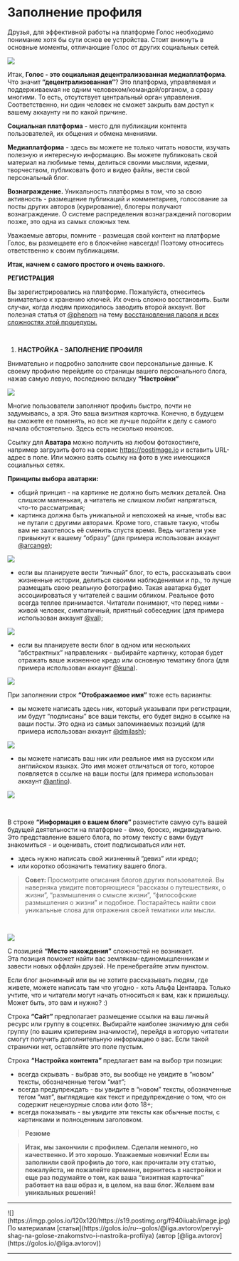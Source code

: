 <h1>Заполнение профиля</h1>

<p>Друзья, для эффективной работы на платформе Голос необходимо понимание хотя бы сути основ ее устройства. Стоит вникнуть в основные моменты, отличающие Голос от других социальных сетей.</p>
<p><img src="https://imgp.golos.io/0x0/https://s19.postimg.org/pyhpas637/image.jpg" /></p>
<p>Итак, <strong>Голос - это социальная децентрализованная медиаплатформа</strong>. Что значит<strong> “децентрализованная”</strong>? Это платформа, управляемая и поддерживаемая не одним человеком/командой/органом, а сразу многими. То есть, отсутствует центральный орган управления. Соответственно, ни один человек не сможет закрыть вам доступ к вашему аккаунту ни по какой причине.</p>
<p><strong>Социальная платформа</strong> - место для публикации контента пользователей, их общения и обмена мнениями.</p>
<p><strong>Медиаплатформа</strong> - здесь вы можете не только читать новости, изучать полезную и интересную информацию. Вы можете публиковать свой материал на любимые темы, делиться своими мыслями, идеями, творчеством, публиковать фото и видео файлы, вести свой персональный блог.</p>
<p><strong>Вознаграждение.</strong> Уникальность платформы в том, что за свою активность - размещение публикаций и комментариев, голосование за посты других авторов (курирование), блогеры получают вознаграждение. О системе распределения вознаграждений поговорим позже, это одна из самых сложных тем.</p>
<p>Уважаемые авторы, помните - размещая свой контент на платформе Голос, вы размещаете его в блокчейне навсегда! Поэтому относитесь ответственно к своим публикациям.</p>
<p><strong>Итак, начнем с самого простого и очень важного.</strong></p>
<p><strong>РЕГИСТРАЦИЯ</strong></p>
<p>Вы зарегистрировались на платформе. Пожалуйста, отнеситесь внимательно к хранению ключей. Их очень сложно восстановить. Были случаи, когда людям приходилось заводить второй аккаунт. Вот полезная статья от <a href="/@phenom">@phenom</a> на тему <a href="https://golos.io/ru--bezopasnostx/@phenom/instrukciya-o-vosstanovlenii-dostupa-k-akkauntu-i-vybore-doverennogo-lica">восстановления пароля и всех сложностях этой процедуры.</a></p>
<p><br /></p>
<ol>
  <li><strong>НАСТРОЙКА - ЗАПОЛНЕНИЕ ПРОФИЛЯ</strong></li>
</ol>
<p>Внимательно и подробно заполните свои персональные данные. К своему профилю перейдите со страницы вашего персонального блога, нажав самую левую, последнюю вкладку <strong>“Настройки”</strong></p>
<p><img src="https://imgp.golos.io/0x0/https://s19.postimg.org/i9126fkr7/image.png" /></p>
<p>Многие пользователи заполняют профиль быстро, почти не задумываясь, а зря. Это ваша визитная карточка. Конечно, в будущем вы сможете ее поменять, но все же лучше подойти к делу с самого начала обстоятельно. Здесь есть несколько нюансов.</p>
<p>Ссылку для <strong>Аватара</strong> можно получить на любом фотохостинге, например загрузить фото на сервис <a href="https://postimage.io" rel="noopener">https://postimage.io</a> и вставить URL-адрес в поле. Или можно взять ссылку на фото в уже имеющихся  социальных сетях.</p>
<p><strong>Принципы выбора аватарки:</strong></p>
<ul>
  <li>общий принцип - на картинке не должно быть мелких деталей. Она слишком маленькая, а читатель не слишком любит напрягаться, что-то рассматривая;</li>
  <li>картинка должна быть уникальной и непохожей на иные, чтобы вас не путали с другими авторами. Кроме того, ставьте такую, чтобы вам не захотелось её сменить спустя время. Ведь читатели уже привыкнут к вашему “образу” (для примера использован аккаунт <a href="/@arcange">@arcange</a>);</li>
</ul>
<p><img src="https://imgp.golos.io/0x0/https://s19.postimg.org/ii8a77t8z/image.png" /></p>
<ul>
  <li>если вы планируете вести “личный” блог, то есть, рассказывать свои жизненные истории, делиться своими наблюдениями и пр., то лучше размещать свою реальную фотографию. Такая аватарка будет ассоциироваться у читателей с вашим обликом. Реальное фото всегда теплее принимается. Читатели понимают, что перед ними - живой человек, симпатичный, приятный собеседник (для примера использован аккаунт <a href="/@val">@val</a>);</li>
</ul>
<p> <img src="https://imgp.golos.io/0x0/https://s19.postimg.org/fudrzqtw3/image.png" /> </p>
<ul>
  <li>если вы планируете вести блог в одном или нескольких “абстрактных” направлениях - выбирайте картинку, которая будет отражать ваше жизненное кредо или основную тематику блога (для примера использован аккаунт <a href="/@kuna">@kuna</a>).</li>
</ul>
<p><img src="https://imgp.golos.io/0x0/https://s19.postimg.org/d44g2jx77/image.png" /></p>
<p>При заполнении строк <strong>“Отображаемое имя”</strong> тоже есть варианты:</p>
<ul>
  <li>вы можете написать здесь ник, который указывали при регистрации, им будут “подписаны” все ваши тексты, его будет видно в ссылке на ваши посты. Это одна из самых запоминаемых позиций (для примера использован аккаунт <a href="/@dmilash">@dmilash</a>);</li>
</ul>
<p> <img src="https://imgp.golos.io/0x0/https://s19.postimg.org/y15q4c1jn/image.png" /></p>
<ul>
  <li>вы можете написать ваш ник или реальное имя на русском или английском языках. Это имя может отличаться от того, которое появляется в ссылке на ваши посты (для примера использован аккаунт <a href="/@antino">@antino</a>). </li>
</ul>
<p><img src="https://imgp.golos.io/0x0/https://s19.postimg.org/4n9zoqytv/image.png" /></p>
<p><br /></p>
<p>В строке <strong>“Информация о вашем блоге” </strong>разместите самую суть вашей будущей деятельности на платформе - ёмко, броско, индивидуально. Это представление вашего блога, по этому тексту с вами будут знакомиться - и оценивать, стоит подписываться или нет.</p>
<ul>
  <li>здесь нужно написать свой жизненный “девиз” или кредо;</li>
  <li>или коротко обозначить тематику вашего блога.</li>
</ul>
<blockquote><strong>Совет: </strong>Просмотрите описания блогов других пользователей. Вы наверняка увидите повторяющиеся “рассказы о путешествиях, о жизни”, “размышления о смысле жизни”, “философские размышления о жизни” и подобное. Постарайтесь найти свои уникальные слова для отражения своей тематики или мысли.</blockquote>
<p><br /></p>
<p><img src="https://imgp.golos.io/0x0/https://s19.postimg.org/53q5e2g9f/image.jpg" /></p>
<p>С позицией <strong>“Место нахождения”</strong> сложностей не возникает.<br />
Эта позиция поможет найти вас землякам-единомышленникам и завести новых оффлайн друзей. Не пренебрегайте этим пунктом.</p>
<p>Если блог анонимный или вы не хотите рассказывать людям, где живете, можете написать там что угодно - хоть Альфа Центавра. Только учтите, что и читатели могут начать относиться к вам, как к пришельцу. Может быть, это вам и нужно? :)</p>
<p>Строка<strong> “Сайт” </strong>предполагает размещение ссылки на ваш личный ресурс или группу в соцсетях. Выбирайте наиболее значимую для себя группу (по вашим критериям значимости), перейдя в которую читатели смогут получить дополнительную информацию о вас. Если такой странички нет, оставляйте это поле пустым.</p>
<p>Строка <strong>“Настройка контента” </strong>предлагает вам на выбор три позиции:</p>
<ul>
  <li>всегда скрывать - выбрав это, вы вообще не увидите в “новом” тексты, обозначенные тегом “мат”;</li>
  <li>всегда предупреждать - вы увидите в “новом” тексты, обозначенные тегом “мат”, выглядящие как текст и предупреждение о том, что он содержит нецензурные слова или фото 18+;</li>
  <li>всегда показывать - вы увидите эти тексты как обычные посты, с картинками и полноценным заголовком.</li>
</ul>
<blockquote><strong>Резюме</strong></blockquote>
<blockquote><strong>Итак, мы закончили с профилем. Сделали немного, но качественно. И это хорошо. Уважаемые новички! Если вы заполнили свой профиль до того, как прочитали эту статью, пожалуйста, не пожалейте времени, вернитесь в настройки и еще раз подумайте о том, как ваша “визитная карточка” работает на ваш образ и, в целом, на ваш блог. Желаем вам уникальных решений!</strong></blockquote>

<hr>![](https://imgp.golos.io/120x120/https://s19.postimg.org/f940iiuab/image.jpg) По материалам [статьи](https://golos.io/ru--golos/@liga.avtorov/pervyi-shag-na-golose-znakomstvo-i-nastroika-profilya) (автор [@liga.avtorov](https://golos.io/@liga.avtorov))
<hr>
